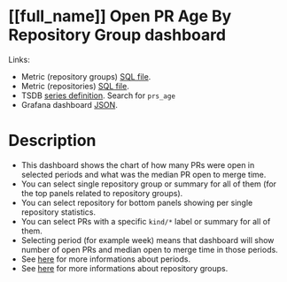 <h1 id="kubernetes-dashboard">[[full_name]] Open PR Age By Repository Group dashboard</h1>
<p>Links:</p>
<ul>
<li>Metric (repository groups) <a href="https://github.com/cncf/devstats/blob/master/metrics/kubernetes/prs_age.sql" target="_blank">SQL file</a>.</li>
<li>Metric (repositories) <a href="https://github.com/cncf/devstats/blob/master/metrics/kubernetes/prs_age_repos.sql" target="_blank">SQL file</a>.</li>
<li>TSDB <a href="https://github.com/cncf/devstats/blob/master/metrics/kubernetes/metrics.yaml" target="_blank">series definition</a>. Search for <code>prs_age</code></li>
<li>Grafana dashboard <a href="https://github.com/cncf/devstats/blob/master/grafana/dashboards/kubernetes/open-pr-age-by-repository-group.json" target="_blank">JSON</a>.</li>
</ul>
<h1 id="description">Description</h1>
<ul>
<li>This dashboard shows the chart of how many PRs were open in selected periods and what was the median PR open to merge time.</li>
<li>You can select single repository group or summary for all of them (for the top panels related to repository groups).</li>
<li>You can select repository for bottom panels showing per single repository statistics.</li>
<li>You can select PRs with a specific <code>kind/*</code> label or summary for all of them.</li>
<li>Selecting period (for example week) means that dashboard will show number of open PRs and median open to merge time in those periods.</li>
<li>See <a href="https://github.com/cncf/devstats/blob/master/docs/periods.md" target="_blank">here</a> for more informations about periods.</li>
<li>See <a href="https://github.com/cncf/devstats/blob/master/docs/repository_groups.md" target="_blank">here</a> for more informations about repository groups.</li>
</ul>
